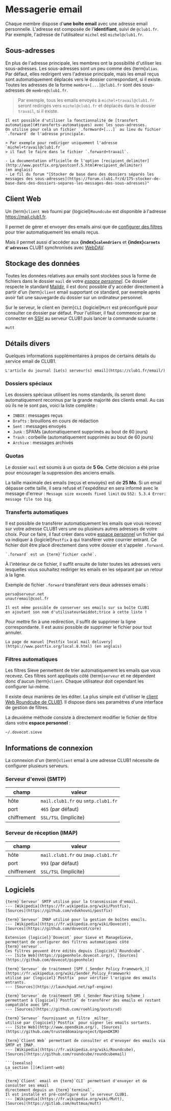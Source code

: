 Messagerie email
================

Chaque membre dispose d'**une boîte email** avec une adresse email personnelle.
L'adresse est composée de l'**identifiant**, suivi de `@club1.fr`.
Par exemple, l'adresse de l'utilisateur `michel` est `michel@club1.fr`.

Sous-adresses
-------------

En plus de l'adresse principale, les membres ont la possibilité d'utiliser les sous-adresses.
Les sous-adresses sont un peu comme des {term}`alias`.
Par défaut, elles redirigent vers l'adresse principale,
mais les email reçus sont automatiquement déplacés vers le dossier correspondant, si il existe.
Toutes les adresses de la forme `membre+[...]@club1.fr` sont des sous-adresses de `membre@club1.fr`.

> Par exemple, tous les emails envoyés à `michel+travail@club1.fr`
> seront redirigés vers `michel@club1.fr`
> et déplacés dans le dossier `travail`, si il existe.

```{tip}
Il est possible d'utiliser la fonctionnalité de [transfert automatique](#transferts-automatiques) avec les sous-adresses.
On utilise pour celà un fichier `.formward+[...]` au lieu du fichier `.forward` de l'adresse principale.

> Par exemple pour rediriger uniquement l'adresse `michel+travail@club1.fr`
> il faut le faire dans le fichier `.forward+travail`.
```

```{seealso}
- La documentation officielle de l'option [recipient_delimiter](http://www.postfix.org/postconf.5.html#recipient_delimiter)
(en anglais)
- Le fil du forum "[Stocker de base dans des dossiers séparés les messages des sous-adresses](https://forum.club1.fr/d/175-stocker-de-base-dans-des-dossiers-separes-les-messages-des-sous-adresses)"
```

Client Web
----------

Un {term}`client Web` fourni par {logiciel}`Roundcube`
est disponible à l'adresse <https://mail.club1.fr>.

Il permet de gérer et envoyer des emails
ainsi que de [configurer des filtres](#filtres-automatiques) pour trier automatiquement les emails reçus.

Mais il permet aussi d'accéder aux **{index}`calendriers`**
et **{index}`carnets d'adresses`** CLUB1 synchronisés avec [WebDAV](webdav.md).

Stockage des données
--------------------

Toutes les données relatives aux emails sont stockées sous la forme de fichiers
dans le dossier `mail` de votre [*espace personnel*](/info/espace-personnel.md).
Ce dossier respecte le standard [Maildir](https://fr.wikipedia.org/wiki/Maildir),
il est donc possible d'y accéder directement à partir d'un {term}`client` email supportant ce standard,
par exemple après avoir fait une sauvegarde du dossier sur un ordinateur personnel.

Sur le serveur, le client en {term}`CLI` {logiciel}`Mutt`
est préconfiguré pour consulter ce dossier par défaut.
Pour l'utiliser, il faut commencer par se connecter en [SSH](ssh.md) au serveur CLUB1
puis lancer la commande suivante :

    mutt

Détails divers
--------------

Quelques informations supplémentaires à propos de certains détails du service email de CLUB1.

```{seealso}
L'article du journal [Le(s) serveur(s) email](https://club1.fr/email/)
```

### Dossiers spéciaux

Les dossiers spéciaux utilisent les noms standards,
ils seront donc automatiquement reconnus par la grande majorité des clients email.
Au cas où ils ne le sont pas, voici la liste complète :

- `INBOX` : messages reçus
- `Drafts` : brouillons en cours de rédaction
- `Sent` : messages envoyés
- `Junk` : SPAMs (automatiquement supprimés au bout de 60&nbsp;jours)
- `Trash` : corbeille (automatiquement supprimés au bout de 60&nbsp;jours)
- `Archive` : messages archivés

### Quotas

Le dossier `mail` est soumis à un quota de **5&nbsp;Go**.
Cette décision a été prise pour encourager la suppression des anciens emails.

La taille maximale des emails (reçus et envoyés) est de **25&nbsp;Mo**.
Si un email dépasse cette taille, il sera refusé et l'expéditeur en sera informé
avec le message d'erreur : `Message size exceeds fixed limit` ou `552: 5.3.4 Error: message file too big`.

### Transferts automatiques

Il est possible de transférer automatiquement les emails que vous recevez sur votre adresse CLUB1
vers une ou plusieurs autres adresses de votre choix.
Pour ce faire, il faut créer dans votre [espace personnel](/info/espace-personnel.md)
un fichier qui va indiquer à {logiciel}`Postfix` à qui transférer votre courrier entrant.
Ce fichier doit être placé directement dans votre dossier et s'appeler `.forward`.

```{warning}
`.forward` est un {term}`fichier caché`.
```

À l'intérieur de ce fichier, il suffit ensuite de lister toutes les adresses
vers lesquelles vous souhaitez rediriger les emails en les séparant par un retour à la ligne.

Exemple de fichier `.forward` transférant vers deux adresses emails :

    perso@serveur.net
    unautremail@cool.fr

```{tip}
Il est même possible de conserver ses emails sur sa boîte CLUB1
en ajoutant son nom d'utilisateur&middot;trice à cette liste !
```

Pour mettre fin à une redirection, il suffit de supprimer la ligne correspondante.
Il est aussi possible de supprimer le fichier pour tout annuler.

```{seealso}
La page de manuel [Postfix local mail delivery](https://www.postfix.org/local.8.html) (en anglais)
```

### Filtres automatiques

Les filtres Sieve permettent de trier automatiquement les emails que vous recevez.
Ces filtres sont appliqués côté {term}`serveur` et ne dépendent donc d'aucun {term}`client`.
Chaque utilisateur doit cependant les configurer lui-même.

Il existe deux manières de les éditer.
La plus simple est d'utiliser le [client Web Roundcube de CLUB1](#client-web).
Il dispose dans ses paramètres d'une interface de gestion de filtres.

La deuxième méthode consiste à directement modifier le fichier de filtre dans votre **espace personnel** :

    ~/.dovecot.sieve

Informations de connexion
-------------------------

La connexion d'un {term}`client` email à une adresse CLUB1 nécessite de configurer plusieurs serveurs.

### Serveur d'envoi (SMTP)

| champ            | valeur                             |
| ---------------- | ---------------------------------- |
| hôte             | `mail.club1.fr` ou `smtp.club1.fr` |
| port             | `465` (par défaut)                 |
| chiffrement      | `SSL/TSL` (Implicite)              |

### Serveur de réception (IMAP)

| champ            | valeur                             |
| ---------------- | ---------------------------------- |
| hôte             | `mail.club1.fr` ou `imap.club1.fr` |
| port             | `993` (par défaut)                 |
| chiffrement      | `SSL/TSL` (Implicite)              |

Logiciels
---------

```{logiciel} Postfix
{term}`Serveur` SMTP utilisé pour la transmission d'email.
--- [Wikipedia](https://fr.wikipedia.org/wiki/Postfix),
[Sources](https://github.com/vdukhovni/postfix)
```

```{logiciel} Dovecot
{term}`Serveur` IMAP utilisé pour la gestion de boîtes emails.
--- [Wikipedia](https://fr.wikipedia.org/wiki/Dovecot),
[Sources](https://github.com/dovecot/core)
```

```{logiciel} Pigeonhole
Extension {logiciel}`Dovecot` pour Sieve et ManageSieve,
permettant de configurer des filtres automatiques côté {term}`serveur`.
Ces filtres peuvent être édités depuis {logiciel}`Roundcube`.
--- [Site Web](https://pigeonhole.dovecot.org/), [Sources](https://github.com/dovecot/pigeonhole)
```

```{logiciel} SPF-Engine
{term}`Serveur` de traitement [SPF (_Sender Policy Framework_)](https://fr.wikipedia.org/wiki/Sender_Policy_Framework)
utilisé par {logiciel}`Postfix` pour vérifier l'origine des emails entrants.
--- [Sources](https://launchpad.net/spf-engine)
```

```{logiciel} PostSRSd
{term}`Serveur` de traitement SRS (_Sender Rewriting Scheme_)
permettant à {logiciel}`Postfix` de transférer des emails en restant compatible avec SPF.
--- [Sources](https://github.com/roehling/postsrsd)
```

```{logiciel} OpenDKIM
{term}`Serveur` fournissant un filtre _milter_
utilisé par {logiciel}`Postfix` pour signer les emails sortants.
--- [Site Web](http://www.opendkim.org/), [Sources](https://github.com/trusteddomainproject/OpenDKIM)
```

````{logiciel} Roundcube
{term}`Client Web` permettant de consulter et d'envoyer des emails via SMTP et IMAP.
--- [Wikipedia](https://fr.wikipedia.org/wiki/Roundcube),
[Sources](https://github.com/roundcube/roundcubemail)

```{seealso}
La section [](#client-web)
```
````

```{logiciel} Mutt
{term}`Client` email en {term}`CLI` permettant d'envoyer et de consulter ses email
directement depuis un {term}`terminal`.
Il est installé et pré-configuré sur le serveur CLUB1.
--- [Wikipedia](https://fr.wikipedia.org/wiki/Mutt),
[Sources](https://gitlab.com/muttmua/mutt)
```
